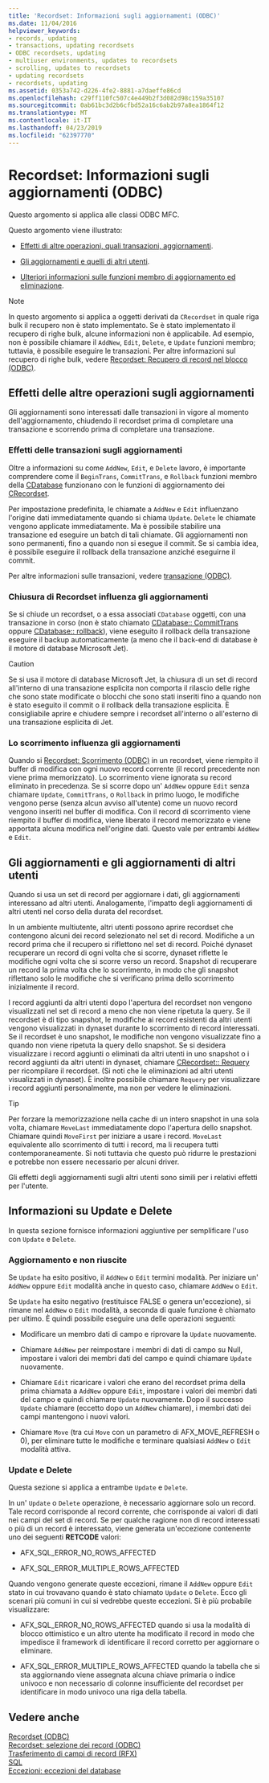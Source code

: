 ```yaml
---
title: 'Recordset: Informazioni sugli aggiornamenti (ODBC)'
ms.date: 11/04/2016
helpviewer_keywords:
- records, updating
- transactions, updating recordsets
- ODBC recordsets, updating
- multiuser environments, updates to recordsets
- scrolling, updates to recordsets
- updating recordsets
- recordsets, updating
ms.assetid: 0353a742-d226-4fe2-8881-a7daeffe86cd
ms.openlocfilehash: c29ff110fc507c4e449b2f3d082d98c159a35107
ms.sourcegitcommit: 0ab61bc3d2b6cfbd52a16c6ab2b97a8ea1864f12
ms.translationtype: MT
ms.contentlocale: it-IT
ms.lasthandoff: 04/23/2019
ms.locfileid: "62397770"
---
```

# <a name="recordset-more-about-updates-odbc"></a>Recordset: Informazioni sugli aggiornamenti (ODBC)

Questo argomento si applica alle classi ODBC MFC.

Questo argomento viene illustrato:

- [Effetti di altre operazioni, quali transazioni, aggiornamenti](#_core_how_transactions_affect_updates).

- [Gli aggiornamenti e quelli di altri utenti](#_core_your_updates_and_the_updates_of_other_users).

- [Ulteriori informazioni sulle funzioni membro di aggiornamento ed eliminazione](#_core_more_about_update_and_delete).

> [!NOTE]
>  In questo argomento si applica a oggetti derivati da `CRecordset` in quale riga bulk il recupero non è stato implementato. Se è stato implementato il recupero di righe bulk, alcune informazioni non è applicabile. Ad esempio, non è possibile chiamare il `AddNew`, `Edit`, `Delete`, e `Update` funzioni membro; tuttavia, è possibile eseguire le transazioni. Per altre informazioni sul recupero di righe bulk, vedere [Recordset: Recupero di record nel blocco (ODBC)](../../data/odbc/recordset-fetching-records-in-bulk-odbc.md).

##  <a name="_core_how_other_operations_affect_updates"></a> Effetti delle altre operazioni sugli aggiornamenti

Gli aggiornamenti sono interessati dalle transazioni in vigore al momento dell'aggiornamento, chiudendo il recordset prima di completare una transazione e scorrendo prima di completare una transazione.

###  <a name="_core_how_transactions_affect_updates"></a> Effetti delle transazioni sugli aggiornamenti

Oltre a informazioni su come `AddNew`, `Edit`, e `Delete` lavoro, è importante comprendere come il `BeginTrans`, `CommitTrans`, e `Rollback` funzioni membro della [CDatabase](../../mfc/reference/cdatabase-class.md) funzionano con le funzioni di aggiornamento dei [CRecordset](../../mfc/reference/crecordset-class.md).

Per impostazione predefinita, le chiamate a `AddNew` e `Edit` influenzano l'origine dati immediatamente quando si chiama `Update`. `Delete` le chiamate vengono applicate immediatamente. Ma è possibile stabilire una transazione ed eseguire un batch di tali chiamate. Gli aggiornamenti non sono permanenti, fino a quando non si esegue il commit. Se si cambia idea, è possibile eseguire il rollback della transazione anziché eseguirne il commit.

Per altre informazioni sulle transazioni, vedere [transazione (ODBC)](../../data/odbc/transaction-odbc.md).

###  <a name="_core_how_closing_the_recordset_affects_updates"></a> Chiusura di Recordset influenza gli aggiornamenti

Se si chiude un recordset, o a essa associati `CDatabase` oggetti, con una transazione in corso (non è stato chiamato [CDatabase:: CommitTrans](../../mfc/reference/cdatabase-class.md#committrans) oppure [CDatabase:: rollback](../../mfc/reference/cdatabase-class.md#rollback)), viene eseguito il rollback della transazione eseguire il backup automaticamente (a meno che il back-end di database è il motore di database Microsoft Jet).

> [!CAUTION]
>  Se si usa il motore di database Microsoft Jet, la chiusura di un set di record all'interno di una transazione esplicita non comporta il rilascio delle righe che sono state modificate o blocchi che sono stati inseriti fino a quando non è stato eseguito il commit o il rollback della transazione esplicita. È consigliabile aprire e chiudere sempre i recordset all'interno o all'esterno di una transazione esplicita di Jet.

###  <a name="_core_how_scrolling_affects_updates"></a> Lo scorrimento influenza gli aggiornamenti

Quando si [Recordset: Scorrimento (ODBC)](../../data/odbc/recordset-scrolling-odbc.md) in un recordset, viene riempito il buffer di modifica con ogni nuovo record corrente (il record precedente non viene prima memorizzato). Lo scorrimento viene ignorata su record eliminato in precedenza. Se si scorre dopo un' `AddNew` oppure `Edit` senza chiamare `Update`, `CommitTrans`, o `Rollback` in primo luogo, le modifiche vengono perse (senza alcun avviso all'utente) come un nuovo record vengono inseriti nel buffer di modifica. Con il record di scorrimento viene riempito il buffer di modifica, viene liberato il record memorizzato e viene apportata alcuna modifica nell'origine dati. Questo vale per entrambi `AddNew` e `Edit`.

##  <a name="_core_your_updates_and_the_updates_of_other_users"></a> Gli aggiornamenti e gli aggiornamenti di altri utenti

Quando si usa un set di record per aggiornare i dati, gli aggiornamenti interessano ad altri utenti. Analogamente, l'impatto degli aggiornamenti di altri utenti nel corso della durata del recordset.

In un ambiente multiutente, altri utenti possono aprire recordset che contengono alcuni dei record selezionato nel set di record. Modifiche a un record prima che il recupero si riflettono nel set di record. Poiché dynaset recuperare un record di ogni volta che si scorre, dynaset riflette le modifiche ogni volta che si scorre verso un record. Snapshot di recuperare un record la prima volta che lo scorrimento, in modo che gli snapshot riflettano solo le modifiche che si verificano prima dello scorrimento inizialmente il record.

I record aggiunti da altri utenti dopo l'apertura del recordset non vengono visualizzati nel set di record a meno che non viene ripetuta la query. Se il recordset è di tipo snapshot, le modifiche ai record esistenti da altri utenti vengono visualizzati in dynaset durante lo scorrimento di record interessati. Se il recordset è uno snapshot, le modifiche non vengono visualizzate fino a quando non viene ripetuta la query dello snapshot. Se si desidera visualizzare i record aggiunti o eliminati da altri utenti in uno snapshot o i record aggiunti da altri utenti in dynaset, chiamare [CRecordset:: Requery](../../mfc/reference/crecordset-class.md#requery) per ricompilare il recordset. (Si noti che le eliminazioni ad altri utenti visualizzati in dynaset). È inoltre possibile chiamare `Requery` per visualizzare i record aggiunti personalmente, ma non per vedere le eliminazioni.

> [!TIP]
>  Per forzare la memorizzazione nella cache di un intero snapshot in una sola volta, chiamare `MoveLast` immediatamente dopo l'apertura dello snapshot. Chiamare quindi `MoveFirst` per iniziare a usare i record. `MoveLast` equivalente allo scorrimento di tutti i record, ma li recupera tutti contemporaneamente. Si noti tuttavia che questo può ridurre le prestazioni e potrebbe non essere necessario per alcuni driver.

Gli effetti degli aggiornamenti sugli altri utenti sono simili per i relativi effetti per l'utente.

##  <a name="_core_more_about_update_and_delete"></a> Informazioni su Update e Delete

In questa sezione fornisce informazioni aggiuntive per semplificare l'uso con `Update` e `Delete`.

### <a name="update-success-and-failure"></a>Aggiornamento e non riuscite

Se `Update` ha esito positivo, il `AddNew` o `Edit` termini modalità. Per iniziare un' `AddNew` oppure `Edit` modalità anche in questo caso, chiamare `AddNew` o `Edit`.

Se `Update` ha esito negativo (restituisce FALSE o genera un'eccezione), si rimane nel `AddNew` o `Edit` modalità, a seconda di quale funzione è chiamato per ultimo. È quindi possibile eseguire una delle operazioni seguenti:

- Modificare un membro dati di campo e riprovare la `Update` nuovamente.

- Chiamare `AddNew` per reimpostare i membri di dati di campo su Null, impostare i valori dei membri dati del campo e quindi chiamare `Update` nuovamente.

- Chiamare `Edit` ricaricare i valori che erano del recordset prima della prima chiamata a `AddNew` oppure `Edit`, impostare i valori dei membri dati del campo e quindi chiamare `Update` nuovamente. Dopo il successo `Update` chiamare (eccetto dopo un `AddNew` chiamare), i membri dati dei campi mantengono i nuovi valori.

- Chiamare `Move` (tra cui `Move` con un parametro di AFX_MOVE_REFRESH o 0), per eliminare tutte le modifiche e terminare qualsiasi `AddNew` o `Edit` modalità attiva.

### <a name="update-and-delete"></a>Update e Delete

Questa sezione si applica a entrambe `Update` e `Delete`.

In un' `Update` o `Delete` operazione, è necessario aggiornare solo un record. Tale record corrisponde al record corrente, che corrisponde ai valori di dati nei campi del set di record. Se per qualche ragione non di record interessati o più di un record è interessato, viene generata un'eccezione contenente uno dei seguenti **RETCODE** valori:

- AFX_SQL_ERROR_NO_ROWS_AFFECTED

- AFX_SQL_ERROR_MULTIPLE_ROWS_AFFECTED

Quando vengono generate queste eccezioni, rimane il `AddNew` oppure `Edit` stato in cui trovavano quando è stato chiamato `Update` o `Delete`. Ecco gli scenari più comuni in cui si vedrebbe queste eccezioni. Si è più probabile visualizzare:

- AFX_SQL_ERROR_NO_ROWS_AFFECTED quando si usa la modalità di blocco ottimistico e un altro utente ha modificato il record in modo che impedisce il framework di identificare il record corretto per aggiornare o eliminare.

- AFX_SQL_ERROR_MULTIPLE_ROWS_AFFECTED quando la tabella che si sta aggiornando viene assegnata alcuna chiave primaria o indice univoco e non necessario di colonne insufficiente del recordset per identificare in modo univoco una riga della tabella.

## <a name="see-also"></a>Vedere anche

[Recordset (ODBC)](../../data/odbc/recordset-odbc.md)<br/>
[Recordset: selezione dei record (ODBC)](../../data/odbc/recordset-how-recordsets-select-records-odbc.md)<br/>
[Trasferimento di campi di record (RFX)](../../data/odbc/record-field-exchange-rfx.md)<br/>
[SQL](../../data/odbc/sql.md)<br/>
[Eccezioni: eccezioni del database](../../mfc/exceptions-database-exceptions.md)